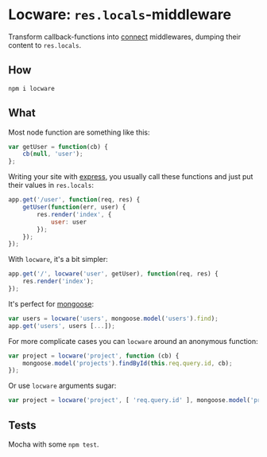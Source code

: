 Locware: `res.locals`-middleware
================================

Transform callback-functions into [connect](http://www.senchalabs.org/connect/) middlewares, dumping their content to `res.locals`.


How
---
`npm i locware`


What
----

Most node function are something like this:
```js
var getUser = function(cb) {
    cb(null, 'user');
};
```

Writing your site with [express](http://expressjs.com/), you usually call these functions and just put their values in `res.locals`:
```js
app.get('/user', function(req, res) {
    getUser(function(err, user) {
        res.render('index', {
            user: user
        });
    });
});
```

With `locware`, it's a bit simpler:
```js
app.get('/', locware('user', getUser), function(req, res) {
    res.render('index');
});
```

It's perfect for [mongoose](http://mongoosejs.com/):
```js
var users = locware('users', mongoose.model('users').find);
app.get('users', users [...]);
```

For more complicate cases you can `locware` around an anonymous function:
```js
var project = locware('project', function (cb) {
    mongoose.model('projects').findById(this.req.query.id, cb);
});
```

Or use `locware` arguments sugar:
```js
var project = locware('project', [ 'req.query.id' ], mongoose.model('projects').findById);
```

Tests
-----
Mocha with some `npm test`.